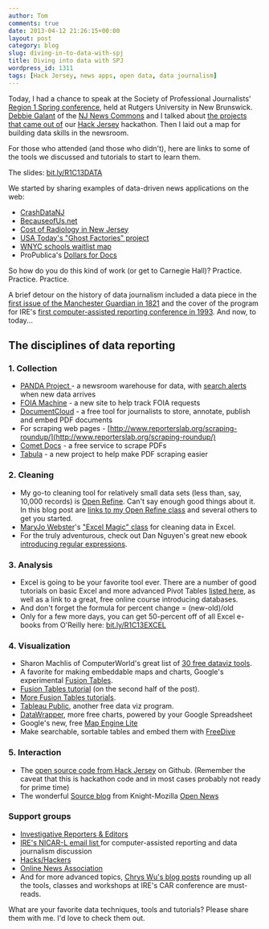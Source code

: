 ```yaml
---
author: Tom
comments: true
date: 2013-04-12 21:26:15+00:00
layout: post
category: blog
slug: diving-in-to-data-with-spj
title: Diving into data with SPJ
wordpress_id: 1311
tags: [Hack Jersey, news apps, open data, data journalism]
---
```


Today, I had a chance to speak at the Society of Professional Journalists' [Region 1 Spring conference](http://www.spjr1c.org/), held at Rutgers University in New Brunswick. [Debbie Galant](http://www.twitter.com/debgalant) of the [NJ News Commons](http://njnewscommons.org/) and I talked about [the projects that came out of](http://www.hackjersey.com/2013/03/11/rounding-up-our-hack-weekend/) our [Hack Jersey](http://www.hackjersey.com/) hackathon. Then I laid out a map for building data skills in the newsroom.

For those who attended (and those who didn't), here are links to some of the tools we discussed and tutorials to start to learn them.

The slides: [bit.ly/R1C13DATA](http://bit.ly/R1C13DATA)

We started by sharing examples of data-driven news applications on the web:
	
  * [CrashDataNJ](http://www.crashdatanj.com)
  * [BecauseofUs.net](http://www.becauseofus.net)
  * [Cost of Radiology in New Jersey](http://pancaketheorem.com/stuff/hackjersey/)
  * [USA Today's "Ghost Factories" project](http://usatoday30.usatoday.com/news/nation/smelting-lead-contamination#explore/)
  * [WNYC schools waitlist map](http://project.wnyc.org/news-maps/schools-waitlists/)
  * ProPublica's [Dollars for Docs](http://projects.propublica.org/docdollars/)

So how do you do this kind of work (or get to Carnegie Hall)? Practice. Practice. Practice.

A brief detour on the history of data journalism included a data piece in the [first issue of the Manchester Guardian in 1821](http://www.guardian.co.uk/news/datablog/video/2013/apr/04/history-of-data-journalism-video) and the cover of the program for IRE's [first computer-assisted reporting conference in 1993](https://twitter.com/mtdukes/status/321331954937122816/photo/1). And now, to today...


## The disciplines of data reporting


### 1. Collection
	
  * [PANDA Project ](http://pandaproject.net/)- a newsroom warehouse for data, with [search alerts](http://pandaproject.net/docs/search-subscriptions.html) when new data arrives	
  * [FOIA Machine](http://www.foiamachine.org/) - a new site to help track FOIA requests
  * [DocumentCloud](https://www.documentcloud.org/home) - a free tool for journalists to store, annotate, publish and embed PDF documents
  * For scraping web pages - [http://www.reporterslab.org/scraping-roundup/](http://www.reporterslab.org/scraping-roundup/)
  * [Comet Docs](http://www.cometdocs.com/) - a free service to scrape PDFs
  * [Tabula](http://source.mozillaopennews.org/en-US/articles/introducing-tabula/) - a new project to help make PDF scraping easier

### 2. Cleaning

  * My go-to cleaning tool for relatively small data sets (less than, say, 10,000 records) is [Open Refine](http://www.openrefine.org/). Can't say enough good things about it. In this blog post are [links to my Open Refine class](/blog/2013/02/more-tips-for-using-openrefine.html) and several others to get you started.	
  * [MaryJo Webster](http://www.twincities.com/thedatamine)'s ["Excel Magic" class](http://dl.dropboxusercontent.com/u/26567839/My%20Favorite%20%28Excel%29%20Things.pdf) for cleaning data in Excel.
  * For the truly adventurous, check out Dan Nguyen's great new ebook [introducing regular expressions](http://regex.bastardsbook.com/).

### 3. Analysis
	
  * Excel is going to be your favorite tool ever. There are a number of good tutorials on basic Excel and more advanced Pivot Tables [listed here](http://www.hackjersey.com/2013/01/17/roadmap-to-data-skills/), as well as a link to a great, free online course introducing databases.
  * And don't forget the formula for percent change = (new-old)/old
  * Only for a few more days, you can get 50-percent off of all Excel e-books from O'Reilly here: [bit.ly/R1C13EXCEL](http://bit.ly/R1C13EXCEL)

### 4. Visualization
	
  * Sharon Machlis of ComputerWorld's great list of [30 free dataviz tools](http://www.computerworld.com/s/article/9214755/Chart_and_image_gallery_30_free_tools_for_data_visualization_and_analysis).	
  * A favorite for making embeddable maps and charts, Google's experimental [Fusion Tables](https://www.google.com/fusiontables/).
  * [Fusion Tables tutorial](/blog/2012/12/talking-data-in-the-nutmeg-state.html) (on the second half of the post).
  * [More Fusion Tables tutorials](http://support.google.com/fusiontables/answer/184641/?hl=en&).
  * [Tableau Public](http://www.computerworld.com/s/article/9215504/22_free_tools_for_data_visualization_and_analysis?pageNumber=4#tableau), another free data viz program.
  * [DataWrapper](http://datawrapper.de/), more free charts, powered by your Google Spreadsheet
  * Google's new, free [Map Engine Lite](http://google-latlong.blogspot.com/2013/03/create-collaborate-and-share-advanced.html)
  * Make searchable, sortable tables and embed them with [FreeDive](http://multimedia.journalism.berkeley.edu/tools/freedive/)

### 5. Interaction

  * The [open source code from Hack Jersey](https://github.com/hackjersey) on Github. (Remember the caveat that this is hackathon code and in most cases probably not ready for prime time)	
  * The wonderful [Source blog](http://source.mozillaopennews.org/en-US/) from Knight-Mozilla [Open News](http://www.mozillaopennews.org/)

### Support groups
	
  * [Investigative Reporters & Editors](http://ire.org/)	
  * [IRE's NICAR-L email list ](http://www.ire.org/resource-center/listservs/subscribe-nicar-l/)for computer-assisted reporting and data journalism discussion
  * [Hacks/Hackers](http://hackshackers.com/)
  * [Online News Association](http://journalists.org/)
  * And for more advanced topics, [Chrys Wu's blog posts](http://www.chryswu.com/blog/2013/02/27/tools-slides-links-tutorials-nicar13/) rounding up all the tools, classes and workshops at IRE's CAR conference are must-reads.

What are your favorite data techniques, tools and tutorials? Please share them with me. I'd love to check them out.
